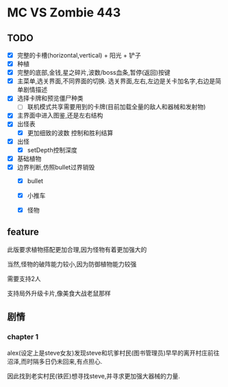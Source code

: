 # MC VS Zombie 443

## TODO

- [x] 完整的卡槽(horizontal,vertical) + 阳光 + 铲子
- [x] 种植
- [x] 完整的底部,金钱,星之碎片,波数/boss血条,暂停(返回)按键
- [x] 主菜单,选关界面,不同界面的切换. 选关界面,左右,左边是关卡加名字,右边是简单剧情描述
- [x] 选择卡牌和预览僵尸种类
  - [ ] 联机模式共享需要用到的卡牌(目前加载全量的敌人和器械和发射物)
- [x] 主界面中进入图鉴,还是左右结构
- [x] 出怪表
  - [x] 更加细致的波数 控制和胜利结算

- [x] 出怪
  - [x] setDepth控制深度

- [x] 基础植物
- [x] 边界判断,仿照bullet过界销毁
  - [x] bullet
  - [x] 小推车
  - [x] 怪物
  



## feature

此版要求植物搭配更加合理,因为怪物有着更加强大的

当然,怪物的破阵能力较小,因为防御植物能力较强

需要支持2人

支持局外升级卡片,像美食大战老鼠那样



## 剧情

### chapter 1

alex(设定上是steve女友)发现steve和坑爹村民(图书管理员)早早的离开村庄前往沼泽,而时隔多日仍未回来,有点担心.

因此找到老实村民(铁匠)想寻找steve,并寻求更加强大器械的力量.

